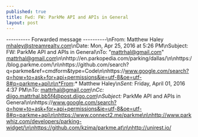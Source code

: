 ```yaml
---
published: true
title: Fwd: FW: ParkMe API and APIs in General
layout: post
---
```

---------- Forwarded message ----------\nFrom: Matthew Haley <mhaley@streamrealty.com>\nDate: Mon, Apr 25, 2016 at 5:26 PM\nSubject: FW: ParkMe API and APIs in General\nTo: \"mattrhal@gmail.com\" <mattrhal@gmail.com>\n\nhttp://en.parkopedia.com/parking/dallas/\n\nhttps://blog.parkme.com/\n\nhttps://github.com/search?q=parkme&ref=cmdform&type=Code\n\nhttps://www.google.com/search?q=how+to+ask+for+api+permissions&ie=utf-8&oe=utf-8#q=parkme+api\n\n*From:* Matthew Haley\n*Sent:* Friday, April 01, 2016 4:37 PM\n*To:* mattrhal@gmail.com\n*Cc:* diigo.mattrhal.bb5f4@post.diigo.com\n*Subject:* ParkMe API and APIs in General\n\nhttps://www.google.com/search?q=how+to+ask+for+api+permissions&ie=utf-8&oe=utf-8#q=parkme+api\n\nhttps://www.connect2.me/parkme\n\nhttp://www.parkwhiz.com/developers/parking-widget/\n\nhttps://github.com/kzima/parkme.at\n\nhttp://unirest.io/